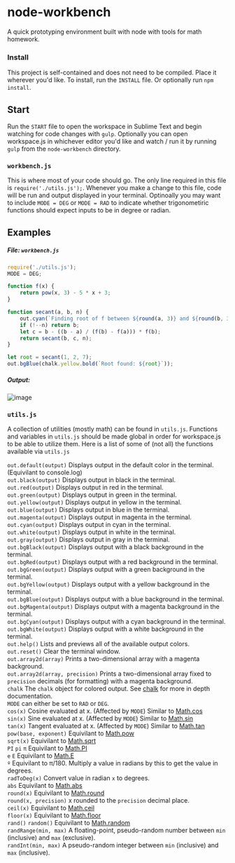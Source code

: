 # node-workbench
A quick prototyping environment built with node with tools for math homework.

### Install
This project is self-contained and does not need to be compiled. Place it wherever you'd like.
To install, run the `INSTALL` file.
Or optionally run `npm install`.

## Start
Run the `START` file to open the workspace in Sublime Text and begin watching for code changes with `gulp`.
Optionally you can open workspace.js in whichever editor you'd like and watch / run it by running `gulp`
from the `node-workbench` directory.

### `workbench.js`
This is where most of your code should go. The only line required in this file is `require('./utils.js');`.
Whenever you make a change to this file, code will be run and output displayed in your terminal.
Optinoally you may want to include `MODE = DEG` or `MODE = RAD` to indicate whether trigonometiric functions should expect inputs to be in degree or radian.

## Examples
##### File: `workbench.js`
```javascript
require('./utils.js');
MODE = DEG;

function f(x) {
    return pow(x, 3) - 5 * x + 3;
}

function secant(a, b, n) {
    out.cyan(`Finding root of f between ${round(a, 3)} and ${round(b, 3)}.`);
    if (!--n) return b;
    let c = b - ((b - a) / (f(b) - f(a))) * f(b);
    return secant(b, c, n);
}

let root = secant(1, 2, 7);
out.bgBlue(chalk.yellow.bold(`Root found: ${root}`));
```
##### Output: 

![image](https://cloud.githubusercontent.com/assets/1683528/20647546/b2b631c8-b44b-11e6-8710-d3b3bf7a22e7.png)

### `utils.js`
A collection of utilities (mostly math) can be found in `utils.js`.
Functions and variables in `utils.js` should be made global in order for workspace.js to be able to utilize them.
Here is a list of some of (not all) the functions available via `utils.js`


`out.default(output)` Displays output in the default color in the terminal. (Equivilant to console.log)     
`out.black(output)` Displays output in black in the terminal.       
`out.red(output)` Displays output in red in the terminal.       
`out.green(output)` Displays output in green in the terminal.       
`out.yellow(output)` Displays output in yellow in the terminal.     
`out.blue(output)` Displays output in blue in the terminal.     
`out.magenta(output)` Displays output in magenta in the terminal.       
`out.cyan(output)` Displays output in cyan in the terminal.     
`out.white(output)` Displays output in white in the terminal.       
`out.gray(output)` Displays output in gray in the terminal.     
`out.bgBlack(output)` Displays output with a black background in the terminal.      
`out.bgRed(output)` Displays output with a red background in the terminal.      
`out.bgGreen(output)` Displays output with a green background in the terminal.      
`out.bgYellow(output)` Displays output with a yellow background in the terminal.        
`out.bgBlue(output)` Displays output with a blue background in the terminal.        
`out.bgMagenta(output)` Displays output with a magenta background in the terminal.      
`out.bgCyan(output)` Displays output with a cyan background in the terminal.        
`out.bgWhite(output)` Displays output with a white background in the terminal.      
`out.help()` Lists and previews all of the available output colors.     
`out.reset()` Clear the terminal window.        
`out.array2d(array)` Prints a two-dimensional array with a magenta background.      
`out.array2d(array, precision)` Prints a two-dimensional array fixed to `precision` decimals (for formatting) with a magenta background.        
`chalk` The `chalk` object for colored output. See [chalk](https://github.com/chalk/chalk/blob/master/readme.md) for more in depth documentation.       
`MODE` can either be set to `RAD` or `DEG`.     
`cos(x)` Cosine evaluated at x. (Affected by `MODE`) Similar to [Math.cos](https://developer.mozilla.org/en-US/docs/Web/JavaScript/Reference/Global_Objects/Math/cos)       
`sin(x)` Sine evaluated at x. (Affected by `MODE`) Similar to [Math.sin](https://developer.mozilla.org/en-US/docs/Web/JavaScript/Reference/Global_Objects/Math/sin)     
`tan(x)` Tangent evaluated at x. (Affected by `MODE`) Similar to [Math.tan](https://developer.mozilla.org/en-US/docs/Web/JavaScript/Reference/Global_Objects/Math/tan)      
`pow(base, exponent)` Equivilant to [Math.pow](https://developer.mozilla.org/en-US/docs/Web/JavaScript/Reference/Global_Objects/Math/pow)       
`sqrt(x)` Equivilant to [Math.sqrt](https://developer.mozilla.org/en-US/docs/Web/JavaScript/Reference/Global_Objects/Math/sqrt)     
`PI` `pi` `π` Equivilant to [Math.PI](https://developer.mozilla.org/en-US/docs/Web/JavaScript/Reference/Global_Objects/Math/PI)     
`e` `E` Equivilant to [Math.E](https://developer.mozilla.org/en-US/docs/Web/JavaScript/Reference/Global_Objects/Math/E)     
`º` Equivilant to π/180. Multiply a value in radians by this to get the value in degrees.       
`radToDeg(x)` Convert value in radian `x` to degrees.       
`abs` Equivilant to [Math.abs](https://developer.mozilla.org/en-US/docs/Web/JavaScript/Reference/Global_Objects/Math/abs)       
`round(x)` Equivilant to [Math.round](https://developer.mozilla.org/en-US/docs/Web/JavaScript/Reference/Global_Objects/Math/round)      
`round(x, precision)` x rounded to the `precision` decimal place.       
`ceil(x)` Equivilant to [Math.ceil](https://developer.mozilla.org/en-US/docs/Web/JavaScript/Reference/Global_Objects/Math/ceil)     
`floor(x)` Equivilant to [Math.floor](https://developer.mozilla.org/en-US/docs/Web/JavaScript/Reference/Global_Objects/Math/floor)      
`rand()` `random()` Equivilant to [Math.random](https://developer.mozilla.org/en-US/docs/Web/JavaScript/Reference/Global_Objects/Math/random)       
`randRange(min, max)` A floating-point, pseudo-random number between `min` (inclusive) and `max` (exclusive).       
`randInt(min, max)` A pseudo-random integer between `min` (inclusive) and `max` (inclusive).        
        
